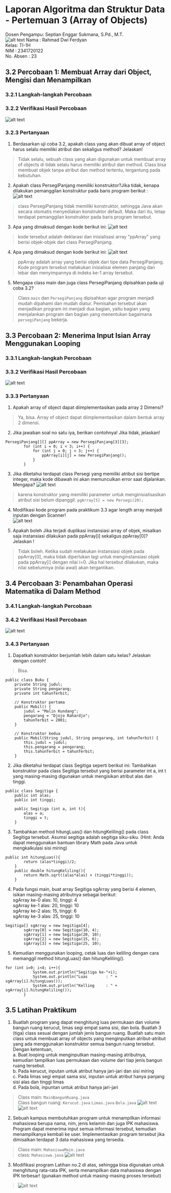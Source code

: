# Laporan Algoritma dan Struktur Data - Pertemuan 3 (Array of Objects)
Dosen Pengampu: Septian Enggar Sukmana, S.Pd., M.T.  
![alt text](POLINEMA-LOGO.png)
Nama : Rahmad Dwi Ferdyan  
Kelas: TI-1H  
NIM : 2341720122  
No. Absen : 23

## 3.2 Percobaan 1: Membuat Array dari Object, Mengisi dan Menampilkan

### 3.2.1 Langkah-langkah Percobaan

### 3.2.2 Verifikasi Hasil Percobaan
![alt text](<Screenshot 2024-02-26 094721.png>)
### 3.2.3 Pertanyaan
1. Berdasarkan uji coba 3.2, apakah class yang akan dibuat array of object harus selalu memiliki atribut dan sekaligus method? Jelaskan!
> Tidak selalu, sebuah class yang akan digunakan untuk membuat array of objects di tidak selalu harus memiliki atribut dan method. Class bisa membuat objek tanpa atribut dan method tertentu, tergantung pada kebutuhan.
2. Apakah class PersegiPanjang memiliki konstruktor?Jika tidak, kenapa dilakukan pemanggilan konstruktur pada baris program berikut :
![alt text](<Screenshot 2024-02-26 094550.png>)
> class PersegiPanjang tidak memiliki konstruktor, sehingga Java akan secara otomatis menyediakan konstruktor default. Maka dari itu, tetap terdapat pemanggilan konstruktor pada baris program tersebut.
3. Apa yang dimaksud dengan kode berikut ini:
![alt text](<Screenshot 2024-02-26 094627.png>)
> kode tersebut adalah deklarasi dan inisialisasi array "ppArray" yang berisi objek-objek dari class PersegiPanjang. 
4. Apa yang dimaksud dengan kode berikut ini:
![alt text](<Screenshot 2024-02-26 094634.png>)
> ppArray adalah array yang berisi objek dari tipe data PersegiPanjang. Kode program tersebut melakukan inisialisai elemen panjang dan lebar dan menyimpannya di indeks ke-1 array tersebut.
5. Mengapa class main dan  juga class PersegiPanjang dipisahkan pada uji coba 3.2?
>Class `main` dan `PersegiPanjang` dipisahkan agar program menjadi mudah dipahami dan mudah diatur. Pemisahan tersebut akan menjadikan program ini menjadi dua bagian, yaitu bagian yang menjalankan program dan bagian yang menentukan bagaimana `persegiPanjang` bekerja.

## 3.3 Percobaan 2: Menerima Input Isian Array Menggunakan Looping
### 3.3.1 Langkah-langkah Percobaan
### 3.3.2 Verifikasi Hasil Percobaan
![alt text](<Screenshot 2024-02-26 095909.png>)
### 3.3.3 Pertanyaan
1. Apakah array of object dapat diimplementasikan pada array 2 Dimensi?
>Ya, bisa. Array of object dapat diimplementasikan dalam bentuk array 2 dimensi. 
2. Jika jawaban soal no satu iya, berikan contohnya! Jika tidak, jelaskan!
```
PersegiPanjang[][] ppArray = new PersegiPanjang[3][3];
        for (int i = 0; i < 3; i++) {
            for (int j = 0; j < 3; j++) {
                ppArray[i][j] = new PersegiPanjang();
            }
        }
```
3. Jika diketahui terdapat class Persegi yang memiliki atribut sisi bertipe integer, maka kode dibawah ini akan memunculkan error saat dijalankan. Mengapa?
![alt text](<Screenshot 2024-02-26 100505.png>)
> karena konstruktor yang memiliki parameter untuk menginisialisasikan atribut sisi belum dipanggil.
``` pgArray[5] = new Persegi(20); ```
4. Modifikasi kode program pada praktikum 3.3 agar length array menjadi inputan dengan Scanner!  
![alt text](<Screenshot 2024-02-26 102051.png>)

5. Apakah boleh Jika terjadi duplikasi instansiasi array of objek, misalkan saja instansiasi dilakukan pada ppArray[i] sekaligus ppArray[0]?Jelaskan !
> Tidak boleh. Ketika sudah melakukan instansiasi objek pada ppArray[0], maka tidak diperlukan lagi untuk menginstansiasi objek pada ppArray[i] dengan nilai i=0. Jika hal tersebut dilakukan, maka nilai sebelumnya (nilai awal) akan tergantikan.

## 3.4 Percobaan 3: Penambahan Operasi Matematika di Dalam Method
### 3.4.1 Langkah-langkah Percobaan
### 3.4.2 Verifikasi Hasil Percobaan
![alt text](<Screenshot 2024-03-01 093853.png>)
### 3.4.3 Pertanyaan
1. Dapatkah konstruktor berjumlah lebih dalam satu kelas? Jelaskan dengan contoh!
>Bisa.

```
public class Buku {
    private String judul;
    private String pengarang;
    private int tahunTerbit;

    // Konstruktor pertama 
    public Mobil() {
        judul = "Malin Kundang";
        pengarang = "Djojo Rahardjo";
        tahunTerbit = 2001;
    }

    // Konstruktor kedua 
    public Mobil(String judul, String pengarang, int tahunTerbit) {
        this.judul = judul;
        this.pengarang = pengarang;
        this.tahunTerbit = tahunTerbit;
    }
```
2. Jika diketahui terdapat class Segitiga seperti berikut ini: Tambahkan konstruktor pada class Segitiga tersebut yang berisi parameter int a, int t yang masing-masing digunakan untuk mengisikan atribut alas dan tinggi.
```
public class Segitiga {
    public int alas;
    public int tinggi;

    public Segitiga (int a, int t){
        alas = a;
        tinggi = t;
    }
```
3. Tambahkan method hitungLuas() dan hitungKeliling() pada class Segitiga tersebut. Asumsi segitiga adalah segitiga siku-siku. (Hint: Anda dapat menggunakan bantuan library Math pada Java untuk mengkalkulasi sisi miring)
```
public int hitungLuas(){
        return (alas*tinggi)/2;
    }
    public double hitungKeliling(){
        return Math.sqrt((alas*alas) + (tinggi*tinggi));
    }
```
4. Pada fungsi main, buat array Segitiga sgArray yang berisi 4 elemen, isikan masing-masing
atributnya sebagai berikut:  
sgArray ke-0 alas: 10, tinggi: 4  
sgArray ke-1 alas: 20, tinggi: 10  
sgArray ke-2 alas: 15, tinggi: 6  
sgArray ke-3 alas: 25, tinggi: 10  
```
Segitiga[] sgArray = new Segitiga[4];
        sgArray[0] = new Segitiga(10, 4);
        sgArray[1] = new Segitiga(20, 10);
        sgArray[2] = new Segitiga(15, 6);
        sgArray[3] = new Segitiga(25, 10);
```
5. Kemudian menggunakan looping, cetak luas dan keliling dengan cara memanggil method hitungLuas() dan hitungKeliling().
```
for (int i=0; i<4; i++){
            System.out.println("Segitiga ke-"+i);
            System.out.println("Luas        : " + sgArray[i].hitungLuas());
            System.out.println("Kelling     : " + sgArray[i].hitungKeliling());
        }
```

## 3.5 Latihan Praktikum
1. Buatlah program yang dapat menghitung luas permukaan dan volume bangun ruang kerucut,
limas segi empat sama sisi, dan bola. Buatlah 3 (tiga) class sesuai dengan jumlah jenis bangun ruang. Buatlah satu main class untuk membuat array of objects yang menginputkan atribut-atribut yang ada menggunakan konstruktor semua bangun ruang tersebut. Dengan ketentuan,  
a. Buat looping untuk menginputkan masing-masing atributnya, kemudian tampilkan luas permukaan dan volume dari tiap jenis bangun ruang tersebut.  
b. Pada kerucut, inputan untuk atribut hanya jari-jari dan sisi miring  
c. Pada limas segi empat sama sisi, inputan untuk atribut hanya panjang sisi alas dan tinggi limas  
d. Pada bola, inpuntan untuk atribut hanya jari-jari  

> Class main: `MainBangunRuang.java`  
> Class bangun ruang: `Kerucut.java` `Limas.java` `Bola.java`
![alt text](<Screenshot 2024-03-01 095820.png>)
![alt text](<Screenshot 2024-03-01 095813.png>)

2. Sebuah kampus membutuhkan program untuk menampilkan informasi mahasiswa berupa nama, nim, jenis kelamin dan juga IPK mahasiswa. Program dapat menerima input semua informasi tersebut, kemudian menampilkanya kembali ke user. Implementasikan program tersebut jika
dimisalkan terdapat 3 data mahasiswa yang tersedia. 
> Class main: `MahasiswaMain.java`  
> class: `Mahasiswa.java`
![alt text](<Screenshot 2024-03-01 093642.png>)  

3. Modifikasi program Latihan no.2 di atas, sehingga bisa digunakan untuk menghitung rata-rata IPK, serta menampilkan data mahasiswa dengan IPK terbesar! (gunakan method untuk masing-masing proses tersebut)
>![alt text](<Screenshot 2024-03-01 093704.png>)

